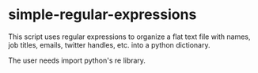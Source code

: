 # simple-regular-expressions
This script uses regular expressions to organize a flat text file with names, job titles, emails, twitter handles, etc. into a python dictionary. 

The user needs import python's re library.

